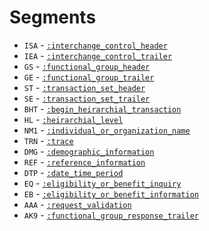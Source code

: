 # Segments
* `ISA` - [`:interchange_control_header`](segments/ISA.md)
* `IEA` - [`:interchange_control_trailer`](segments/IEA.md)
* `GS` - [`:functional_group_header`](segments/GS.md)
* `GE` - [`:functional_group_trailer`](segments/GE.md)
* `ST` - [`:transaction_set_header`](segments/ST.md)
* `SE` - [`:transaction_set_trailer`](segments/SE.md)
* `BHT` - [`:begin_heirarchial_transaction`](segments/BHT.md)
* `HL` - [`:heirarchial_level`](segments/HL.md)
* `NM1` - [`:individual_or_organization_name`](segments/NM1.md)
* `TRN` - [`:trace`](segments/TRN.md)
* `DMG` - [`:demographic_information`](segments/DMG.md)
* `REF` - [`:reference_information`](segments/REF.md)
* `DTP` - [`:date_time_period`](segments/DTP.md)
* `EQ` - [`:eligibility_or_benefit_inquiry`](segments/EQ.md)
* `EB` - [`:eligibility_or_benefit_information`](segments/EB.md)
* `AAA` - [`:request_validation`](segments/AAA.md)
* `AK9` - [`:functional_group_response_trailer`](segments/AK9.md)
